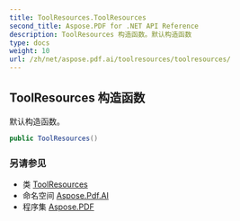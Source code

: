 ```yaml
---
title: ToolResources.ToolResources
second_title: Aspose.PDF for .NET API Reference
description: ToolResources 构造函数。默认构造函数
type: docs
weight: 10
url: /zh/net/aspose.pdf.ai/toolresources/toolresources/
---
```

## ToolResources 构造函数

默认构造函数。

```csharp
public ToolResources()
```

### 另请参见

* 类 [ToolResources](../)
* 命名空间 [Aspose.Pdf.AI](../../../aspose.pdf.ai/)
* 程序集 [Aspose.PDF](../../../)
